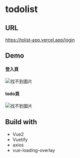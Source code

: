 todolist
===
## URL
https://tolist-app.vercel.app/login
## Demo
#### 登入頁
![找不到圖片](https://truth.bahamut.com.tw/s01/202208/2cd064052463ca9a794d7f4ddfe32d95.JPG)
#### todo頁
![找不到圖片](https://truth.bahamut.com.tw/s01/202208/7e38fd7b39425bc982da5d30760a89e5.JPG)
## Build with
* Vue2
* Vuetify
* axios
* vue-loading-overlay
